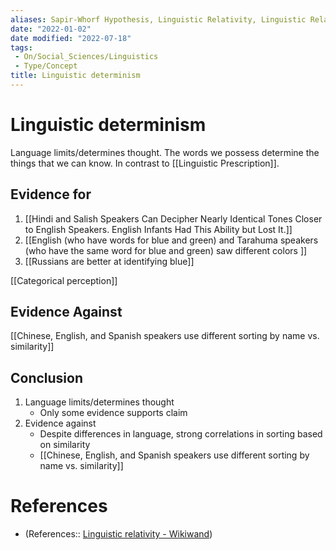 ```yaml
---
aliases: Sapir-Whorf Hypothesis, Linguistic Relativity, Linguistic Relativism
date: "2022-01-02"
date modified: "2022-07-18"
tags:
 - On/Social_Sciences/Linguistics
 - Type/Concept
title: Linguistic determinism
---
```


# Linguistic determinism
Language limits/determines thought. The words we possess determine the things that we can know. In contrast to [[Linguistic Prescription]].

## Evidence for
1. [[Hindi and Salish Speakers Can Decipher Nearly Identical Tones Closer to English Speakers. English Infants Had This Ability but Lost It.]]
2. [[English (who have words for blue and green) and Tarahuma speakers (who have the same word for blue and green) saw different colors ]]
3. [[Russians are better at identifying blue]]

[[Categorical perception]]

## Evidence Against
[[Chinese, English, and Spanish speakers use different sorting by name vs. similarity]]

## Conclusion
1. Language limits/determines thought
	- Only some evidence supports claim
2. Evidence against
	- Despite differences in language, strong correlations in sorting based on similarity
	- [[Chinese, English, and Spanish speakers use different sorting by name vs. similarity]]
# References
- (References:: [Linguistic relativity - Wikiwand](https://www.wikiwand.com/en/Linguistic_relativity))
